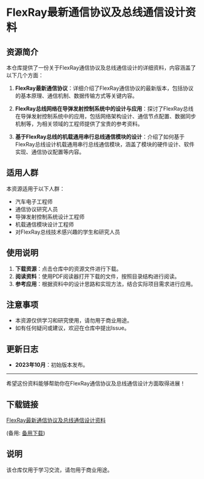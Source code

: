 # FlexRay最新通信协议及总线通信设计资料

## 资源简介

本仓库提供了一份关于FlexRay通信协议及总线通信设计的详细资料，内容涵盖了以下几个方面：

1. **FlexRay最新通信协议**：详细介绍了FlexRay通信协议的最新版本，包括协议的基本原理、通信机制、数据传输方式等关键内容。

2. **FlexRay总线网络在导弹发射控制系统中的设计与应用**：探讨了FlexRay总线在导弹发射控制系统中的应用，包括网络架构设计、通信节点配置、数据同步机制等，为相关领域的工程师提供了宝贵的参考资料。

3. **基于FlexRay总线的机载通用串行总线通信模块的设计**：介绍了如何基于FlexRay总线设计机载通用串行总线通信模块，涵盖了模块的硬件设计、软件实现、通信协议配置等内容。

## 适用人群

本资源适用于以下人群：

- 汽车电子工程师
- 通信协议研究人员
- 导弹发射控制系统设计工程师
- 机载通信模块设计工程师
- 对FlexRay总线技术感兴趣的学生和研究人员

## 使用说明

1. **下载资源**：点击仓库中的资源文件进行下载。
2. **阅读资料**：使用PDF阅读器打开下载的文件，按照目录结构进行阅读。
3. **参考应用**：根据资料中的设计思路和实现方法，结合实际项目需求进行应用。

## 注意事项

- 本资源仅供学习和研究使用，请勿用于商业用途。
- 如有任何疑问或建议，欢迎在仓库中提出Issue。

## 更新日志

- **2023年10月**：初始版本发布。

---

希望这份资料能够帮助你在FlexRay通信协议及总线通信设计方面取得进展！

## 下载链接
[FlexRay最新通信协议及总线通信设计资料](https://pan.quark.cn/s/c690451cd701) 

(备用: [备用下载](https://pan.baidu.com/s/1mq1vSCzFX2lEsjYRZvVSLw?pwd=1234))

## 说明

该仓库仅用于学习交流，请勿用于商业用途。
